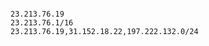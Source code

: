 <!-- layout:code post: network-configuration_configure-network-traffic -->

```

23.213.76.19
23.213.76.1/16
23.213.76.19,31.152.18.22,197.222.132.0/24

```
